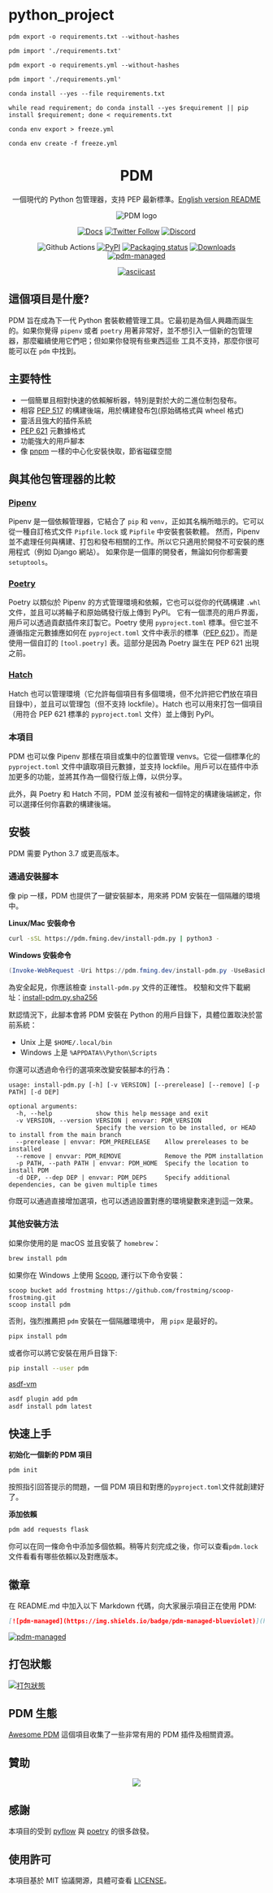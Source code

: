 # python_project
```
pdm export -o requirements.txt --without-hashes
```
```
pdm import './requirements.txt'
```
```
pdm export -o requirements.yml --without-hashes
```
```
pdm import './requirements.yml'
```
```
conda install --yes --file requirements.txt
```
```
while read requirement; do conda install --yes $requirement || pip install $requirement; done < requirements.txt
```
```
conda env export > freeze.yml
```
```
conda env create -f freeze.yml
```

<div align="center">

# PDM

一個現代的 Python 包管理器，支持 PEP 最新標準。[English version README](README.md)

![PDM logo](https://raw.githubusercontents.com/pdm-project/pdm/main/docs/docs/assets/logo_big.png)

[![Docs](https://img.shields.io/badge/Docs-mkdocs-blue?style=for-the-badge)](https://pdm.fming.dev)
[![Twitter Follow](https://img.shields.io/twitter/follow/pdm_project?label=get%20updates&logo=twitter&style=for-the-badge)](https://twitter.com/pdm_project)
[![Discord](https://img.shields.io/discord/824472774965329931?label=discord&logo=discord&style=for-the-badge)](https://discord.gg/Phn8smztpv)

![Github Actions](https://github.com/pdm-project/pdm/workflows/Tests/badge.svg)
[![PyPI](https://img.shields.io/pypi/v/pdm?logo=python&logoColor=%23cccccc)](https://pypi.org/project/pdm)
[![Packaging status](https://repology.org/badge/tiny-repos/pdm.svg)](https://repology.org/project/pdm/versions)
[![Downloads](https://pepy.tech/badge/pdm/week)](https://pepy.tech/project/pdm)
[![pdm-managed](https://img.shields.io/badge/pdm-managed-blueviolet)](https://pdm.fming.dev)

[![asciicast](https://asciinema.org/a/jnifN30pjfXbO9We2KqOdXEhB.svg)](https://asciinema.org/a/jnifN30pjfXbO9We2KqOdXEhB)

</div>

## 這個項目是什麼?

PDM 旨在成為下一代 Python 套裝軟體管理工具。它最初是為個人興趣而誕生的。如果你覺得 `pipenv` 或者
`poetry` 用著非常好，並不想引入一個新的包管理器，那麼繼續使用它們吧；但如果你發現有些東西這些
工具不支持，那麼你很可能可以在 `pdm` 中找到。

## 主要特性

- 一個簡單且相對快速的依賴解析器，特別是對於大的二進位制包發布。
- 相容 [PEP 517] 的構建後端，用於構建發布包(原始碼格式與 wheel 格式)
- 靈活且強大的插件系統
- [PEP 621] 元數據格式
- 功能強大的用戶腳本
- 像 [pnpm] 一樣的中心化安裝快取，節省磁碟空間

[pep 517]: https://www.python.org/dev/peps/pep-0517
[pep 621]: https://www.python.org/dev/peps/pep-0621
[pnpm]: https://pnpm.io/motivation#saving-disk-space-and-boosting-installation-speed

## 與其他包管理器的比較

### [Pipenv](https://pipenv.pypa.io)

Pipenv 是一個依賴管理器，它結合了 `pip` 和 `venv`，正如其名稱所暗示的。它可以從一種自訂格式文件 `Pipfile.lock` 或 `Pipfile` 中安裝套裝軟體。
然而，Pipenv 並不處理任何與構建、打包和發布相關的工作。所以它只適用於開發不可安裝的應用程式（例如 Django 網站）。
如果你是一個庫的開發者，無論如何你都需要 `setuptools`。

### [Poetry](https://python-poetry.org)

Poetry 以類似於 Pipenv 的方式管理環境和依賴，它也可以從你的代碼構建 `.whl` 文件，並且可以將輪子和原始碼發行版上傳到 PyPI。
它有一個漂亮的用戶界面，用戶可以透過貢獻插件來訂製它。Poetry 使用 `pyproject.toml` 標準。但它並不遵循指定元數據應如何在 `pyproject.toml` 文件中表示的標準（[PEP 621]）。而是使用一個自訂的 `[tool.poetry]` 表。這部分是因為 Poetry 誕生在 PEP 621 出現之前。

### [Hatch](https://hatch.pypa.io)

Hatch 也可以管理環境（它允許每個項目有多個環境，但不允許把它們放在項目目錄中），並且可以管理包（但不支持 lockfile）。Hatch 也可以用來打包一個項目（用符合 PEP 621 標準的 `pyproject.toml` 文件）並上傳到 PyPI。

### 本項目

PDM 也可以像 Pipenv 那樣在項目或集中的位置管理 venvs。它從一個標準化的 `pyproject.toml` 文件中讀取項目元數據，並支持 lockfile。用戶可以在插件中添加更多的功能，並將其作為一個發行版上傳，以供分享。

此外，與 Poetry 和 Hatch 不同，PDM 並沒有被和一個特定的構建後端綁定，你可以選擇任何你喜歡的構建後端。

## 安裝

PDM 需要 Python 3.7 或更高版本。

### 通過安裝腳本

像 pip 一樣，PDM 也提供了一鍵安裝腳本，用來將 PDM 安裝在一個隔離的環境中。

**Linux/Mac 安裝命令**

```bash
curl -sSL https://pdm.fming.dev/install-pdm.py | python3 -
```

**Windows 安裝命令**

```powershell
(Invoke-WebRequest -Uri https://pdm.fming.dev/install-pdm.py -UseBasicParsing).Content | python -
```

為安全起見，你應該檢查 `install-pdm.py` 文件的正確性。
校驗和文件下載網址：[install-pdm.py.sha256](https://pdm.fming.dev/install-pdm.py.sha256)

默認情況下，此腳本會將 PDM 安裝在 Python 的用戶目錄下，具體位置取決於當前系統：

- Unix 上是 `$HOME/.local/bin`
- Windows 上是 `%APPDATA%\Python\Scripts`

你還可以透過命令行的選項來改變安裝腳本的行為：

```
usage: install-pdm.py [-h] [-v VERSION] [--prerelease] [--remove] [-p PATH] [-d DEP]

optional arguments:
  -h, --help            show this help message and exit
  -v VERSION, --version VERSION | envvar: PDM_VERSION
                        Specify the version to be installed, or HEAD to install from the main branch
  --prerelease | envvar: PDM_PRERELEASE    Allow prereleases to be installed
  --remove | envvar: PDM_REMOVE            Remove the PDM installation
  -p PATH, --path PATH | envvar: PDM_HOME  Specify the location to install PDM
  -d DEP, --dep DEP | envvar: PDM_DEPS     Specify additional dependencies, can be given multiple times
```

你既可以通過直接增加選項，也可以透過設置對應的環境變數來達到這一效果。

### 其他安裝方法

如果你使用的是 macOS 並且安裝了 `homebrew`：

```bash
brew install pdm
```

如果你在 Windows 上使用 [Scoop](https://scoop.sh/), 運行以下命令安裝：

```
scoop bucket add frostming https://github.com/frostming/scoop-frostming.git
scoop install pdm
```

否則，強烈推薦把 `pdm` 安裝在一個隔離環境中， 用 `pipx` 是最好的。

```bash
pipx install pdm
```

或者你可以將它安裝在用戶目錄下:

```bash
pip install --user pdm
```

[asdf-vm](https://asdf-vm.com/)

```bash
asdf plugin add pdm
asdf install pdm latest
```

## 快速上手

**初始化一個新的 PDM 項目**

```bash
pdm init
```

按照指引回答提示的問題，一個 PDM 項目和對應的`pyproject.toml`文件就創建好了。

**添加依賴**

```bash
pdm add requests flask
```

你可以在同一條命令中添加多個依賴。稍等片刻完成之後，你可以查看`pdm.lock`文件看看有哪些依賴以及對應版本。

## 徽章

在 README.md 中加入以下 Markdown 代碼，向大家展示項目正在使用 PDM:

```markdown
[![pdm-managed](https://img.shields.io/badge/pdm-managed-blueviolet)](https://pdm.fming.dev)
```

[![pdm-managed](https://img.shields.io/badge/pdm-managed-blueviolet)](https://pdm.fming.dev)

## 打包狀態

[![打包狀態](https://repology.org/badge/vertical-allrepos/pdm.svg)](https://repology.org/project/pdm/versions)

## PDM 生態

[Awesome PDM](https://github.com/pdm-project/awesome-pdm) 這個項目收集了一些非常有用的 PDM 插件及相關資源。

## 贊助

<p align="center">
    <a href="https://cdn.jsdelivr.net/gh/pdm-project/sponsors/sponsors.svg">
        <img src="https://cdn.jsdelivr.net/gh/pdm-project/sponsors/sponsors.svg"/>
    </a>
</p>

## 感謝

本項目的受到 [pyflow] 與 [poetry] 的很多啟發。

[pyflow]: https://github.com/David-OConnor/pyflow
[poetry]: https://github.com/python-poetry/poetry

## 使用許可

本項目基於 MIT 協議開源，具體可查看 [LICENSE](LICENSE)。